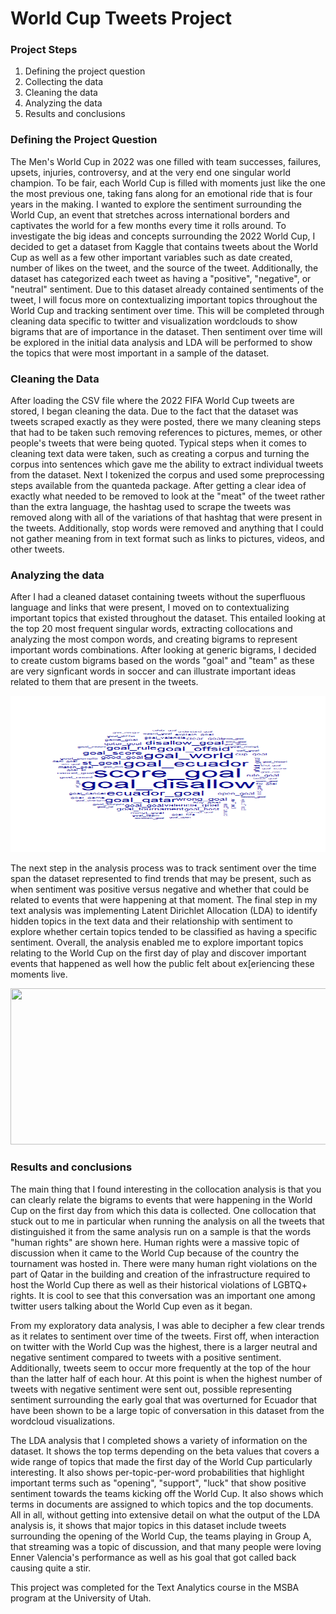 # World Cup Tweets Project

### Project Steps
1. Defining the project question
2. Collecting the data
3. Cleaning the data
4. Analyzing the data
5. Results and conclusions

### Defining the Project Question
The Men's World Cup in 2022 was one filled with team successes, failures, upsets, injuries, controversy, and at the very end one singular world champion. To be fair, each World Cup is filled with moments just like the one the most previous one, taking fans along for an emotional ride that is four years in the making. I wanted to explore the sentiment surrounding the World Cup, an event that stretches across international borders and captivates the world for a few months every time it rolls around. To investigate the big ideas and concepts surrounding the 2022 World Cup, I decided to get a dataset from Kaggle that contains tweets about the World Cup as well as a few other important variables such as date created, number of likes on the tweet, and the source of the tweet. Additionally, the dataset has categorized each tweet as having a "positive", "negative", or "neutral" sentiment. Due to this dataset already contained sentiments of the tweet, I will focus more on contextualizing important topics throughout the World Cup and tracking sentiment over time. This will be completed through cleaning data specific to twitter and visualization wordclouds to show bigrams that are of importance in the dataset. Then sentiment over time will be explored in the initial data analysis and LDA will be performed to show the topics that were most important in a sample of the dataset.

### Cleaning the Data
After loading the CSV file where the 2022 FIFA World Cup tweets are stored, I began cleaning the data. Due to the fact that the dataset was tweets scraped exactly as they were posted, there we many cleaning steps that had to be taken such removing references to pictures, memes, or other people's tweets that were being quoted. Typical steps when it comes to cleaning text data were taken, such as creating a corpus and turning the corpus into sentences which gave me the ability to extract individual tweets from the dataset. Next I tokenized the corpus and used some preprocessing steps available from the quanteda package. After getting a clear idea of exactly what needed to be removed to look at the "meat" of the tweet rather than the extra language, the hashtag used to scrape the tweets was removed along with all of the variations of that hashtag that were present in the tweets. Additionally, stop words were removed and anything that I could not gather meaning from in text format such as links to pictures, videos, and other tweets.

### Analyzing the data
After I had a cleaned dataset containing tweets without the superfluous language and links that were present, I moved on to contextualizing important topics that existed throughout the dataset. This entailed looking at the top 20 most frequent singular words, extracting collocations and analyzing the most compon words, and creating bigrams to represent important words combinations. After looking at generic bigrams, I decided to create custom bigrams based on the words "goal" and "team" as these are very signficant words in soccer and can illustrate important ideas related to them that are present in the tweets.

<center><img src="/TA_Wordcloud.png" width="800" height="250"/></center>

The next step in the analysis process was to track sentiment over the time span the dataset represented to find trends that may be present, such as when sentiment was positive versus negative and whether that could be related to events that were happening at that moment. The final step in my text analysis was implementing Latent Dirichlet Allocation (LDA) to identify hidden topics in the text data and their relationship with sentiment to explore whether certain topics tended to be classified as having a specific sentiment. Overall, the analysis enabled me to explore important topics relating to the World Cup on the first day of play and discover important events that happened as well how the public felt about ex[eriencing these moments live.

<center><img src="images/TA_Pic_Portfolio2.png" width="800" height="250"/></center>

### Results and conclusions
The main thing that I found interesting in the collocation analysis is that you can clearly relate the bigrams to events that were happening in the World Cup on the first day from which this data is collected. One collocation that stuck out to me in particular when running the analysis on all the tweets that distinguished it from the same analysis run on a sample is that the words "human rights" are shown here. Human rights were a massive topic of discussion when it came to the World Cup because of the country the tournament was hosted in. There were many human right violations on the part of Qatar in the building and creation of the infrastructure required to host the World Cup there as well as their historical violations of LGBTQ+ rights. It is cool to see that this conversation was an important one among twitter users talking about the World Cup even as it began.

From my exploratory data analysis, I was able to decipher a few clear trends as it relates to sentiment over time of the tweets. First off, when interaction on twitter with the World Cup was the highest, there is a larger neutral and negative sentiment compared to tweets with a positive sentiment. Additionally, tweets seem to occur more frequently at the top of the hour than the latter half of each hour. At this point is when the highest number of tweets with negative sentiment were sent out, possible representing sentiment surrounding the early goal that was overturned for Ecuador that have been shown to be a large topic of conversation in this dataset from the wordcloud visualizations.

The LDA analysis that I completed shows a variety of information on the dataset. It shows the top terms depending on the beta values that covers a wide range of topics that made the first day of the World Cup particularly interesting. It also shows per-topic-per-word probabilities that highlight important terms such as "opening", "support", "luck" that show positive sentiment towards the teams kicking off the World Cup. It also shows which terms in documents are assigned to which topics and the top documents. All in all, without getting into extensive detail on what the output of the LDA analysis is, it shows that major topics in this dataset include tweets surrounding the opening of the World Cup, the teams playing in Group A, that streaming was a topic of discussion, and that many people were loving Enner Valencia's performance as well as his goal that got called back causing quite a stir.

This project was completed for the Text Analytics course in the MSBA program at the University of Utah. 
